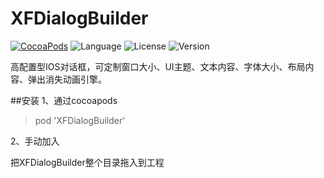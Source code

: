 # XFDialogBuilder

[![CocoaPods](https://img.shields.io/badge/cocoapods-v1.0.1-brightgreen.svg)](http://cocoadocs.org/docsets/XFSettings)
![Language](https://img.shields.io/badge/language-ObjC-orange.svg)
![License](https://img.shields.io/npm/l/express.svg)
![Version](https://img.shields.io/badge/platform-ios6%2B-green.svg)

高配置型IOS对话框，可定制窗口大小、UI主题、文本内容、字体大小、布局内容、弹出消失动画引擎。

##安装
1、通过cocoapods
> pod 'XFDialogBuilder'

2、手动加入

把XFDialogBuilder整个目录拖入到工程
